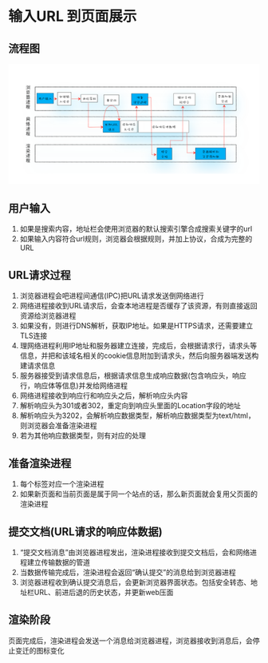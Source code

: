 # 输入URL 到页面展示
## 流程图
![展示过程](..\image\从输入URL到页面展示流程.png)
## 用户输入
1. 如果是搜索内容，地址栏会使用浏览器的默认搜索引擎合成搜索关键字的url
2. 如果输入内容符合url规则，浏览器会根据规则，并加上协议，合成为完整的URL

## URL请求过程
1. 浏览器进程会吧进程间通信(IPC)把URL请求发送倒网络进行
2. 网络进程接收到URL请求后，会查本地进程是否缓存了该资源，有则直接返回资源给浏览器进程
3. 如果没有，则进行DNS解析，获取IP地址。如果是HTTPS请求，还需要建立TLS连接
4. 理网络进程利用IP地址和服务器建立连接，完成后，会根据请求行，请求头等信息，并把和该域名相关的cookie信息附加到请求头，然后向服务器端发送构建请求信息
5. 服务器接受到请求信息后，根据请求信息生成响应数据(包含响应头，响应行，响应体等信息)并发给网络进程
6. 网络进程接收到响应行和响应头之后，解析响应头内容
7. 解析响应头为301或者302，重定向到响应头里面的Location字段的地址
8. 解析响应头为3202，会解析响应数据类型，解析响应数据类型为text/html，则浏览器会准备渲染进程
9. 若为其他响应数据类型，则有对应的处理

## 准备渲染进程
1. 每个标签对应一个渲染进程
2. 如果新页面和当前页面是属于同一个站点的话，那么新页面就会复用父页面的渲染进程

## 提交文档(URL请求的响应体数据)
1. “提交文档消息”由浏览器进程发出，渲染进程接收到提交文档后，会和网络进程建立传输数据的管道
2. 当数据传输完成后，渲染进程会返回“确认提交”的消息给到浏览器进程
3. 浏览器进程收到确认提交消息后，会更新浏览器界面状态。包括安全转态、地址栏URL、前进后退的历史状态，并更新web压面

## 渲染阶段
页面完成后，渲染进程会发送一个消息给浏览器进程，浏览器接收到消息后，会停止变迁的图标变化
